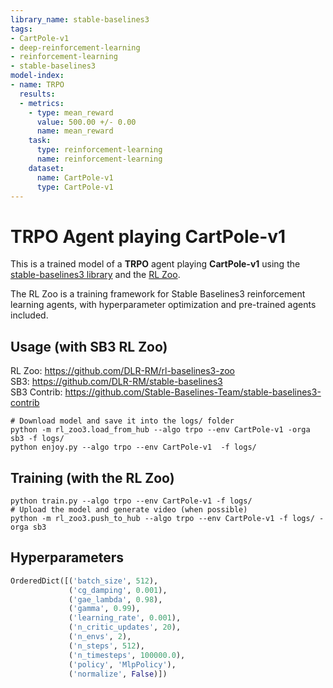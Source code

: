 ```yaml
---
library_name: stable-baselines3
tags:
- CartPole-v1
- deep-reinforcement-learning
- reinforcement-learning
- stable-baselines3
model-index:
- name: TRPO
  results:
  - metrics:
    - type: mean_reward
      value: 500.00 +/- 0.00
      name: mean_reward
    task:
      type: reinforcement-learning
      name: reinforcement-learning
    dataset:
      name: CartPole-v1
      type: CartPole-v1
---
```


# **TRPO** Agent playing **CartPole-v1**
This is a trained model of a **TRPO** agent playing **CartPole-v1**
using the [stable-baselines3 library](https://github.com/DLR-RM/stable-baselines3)
and the [RL Zoo](https://github.com/DLR-RM/rl-baselines3-zoo).

The RL Zoo is a training framework for Stable Baselines3
reinforcement learning agents,
with hyperparameter optimization and pre-trained agents included.

## Usage (with SB3 RL Zoo)

RL Zoo: https://github.com/DLR-RM/rl-baselines3-zoo<br/>
SB3: https://github.com/DLR-RM/stable-baselines3<br/>
SB3 Contrib: https://github.com/Stable-Baselines-Team/stable-baselines3-contrib

```
# Download model and save it into the logs/ folder
python -m rl_zoo3.load_from_hub --algo trpo --env CartPole-v1 -orga sb3 -f logs/
python enjoy.py --algo trpo --env CartPole-v1  -f logs/
```

## Training (with the RL Zoo)
```
python train.py --algo trpo --env CartPole-v1 -f logs/
# Upload the model and generate video (when possible)
python -m rl_zoo3.push_to_hub --algo trpo --env CartPole-v1 -f logs/ -orga sb3
```

## Hyperparameters
```python
OrderedDict([('batch_size', 512),
             ('cg_damping', 0.001),
             ('gae_lambda', 0.98),
             ('gamma', 0.99),
             ('learning_rate', 0.001),
             ('n_critic_updates', 20),
             ('n_envs', 2),
             ('n_steps', 512),
             ('n_timesteps', 100000.0),
             ('policy', 'MlpPolicy'),
             ('normalize', False)])
```
